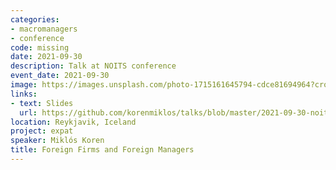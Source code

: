 ```yaml
---
categories:
- macromanagers
- conference
code: missing
date: 2021-09-30
description: Talk at NOITS conference
event_date: 2021-09-30
image: https://images.unsplash.com/photo-1715161645794-cdce81694964?crop=entropy&cs=tinysrgb&fit=max&fm=jpg&ixid=M3w2ODAxOTV8MHwxfHJhbmRvbXx8fHx8fHx8fDE3MzI2NDM2MjB8&ixlib=rb-4.0.3&q=80&w=1080
links:
- text: Slides
  url: https://github.com/korenmiklos/talks/blob/master/2021-09-30-noits/README.pdf
location: Reykjavik, Iceland
project: expat
speaker: Miklós Koren
title: Foreign Firms and Foreign Managers
---
```

